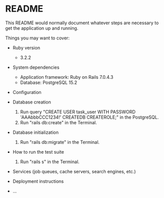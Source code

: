# README

This README would normally document whatever steps are necessary to get the
application up and running.

Things you may want to cover:

* Ruby version
  * 3.2.2

* System dependencies
  * Application framework: Ruby on Rails 7.0.4.3
  * Database: PostgreSQL 15.2

* Configuration

* Database creation
  1. Run query "CREATE USER task_user WITH PASSWORD 'AAAbbbCCC1234!' CREATEDB CREATEROLE;" in the PostgreSQL.
  2. Run "rails db:create" in the Terminal.

* Database initialization
  1. Run "rails db:migrate" in the Terminal.

* How to run the test suite
  1. Run "rails s" in the Terminal.

* Services (job queues, cache servers, search engines, etc.)

* Deployment instructions

* ...
